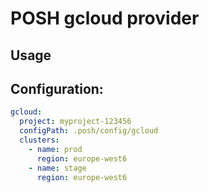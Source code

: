 # POSH gcloud provider

## Usage


## Configuration:

```yaml
gcloud:
  project: myproject-123456
  configPath: .posh/config/gcloud
  clusters:
    - name: prod
      region: europe-west6
    - name: stage
      region: europe-west6
```
